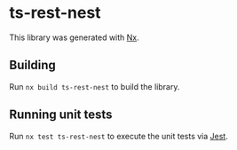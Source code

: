 # ts-rest-nest

This library was generated with [Nx](https://nx.dev).

## Building

Run `nx build ts-rest-nest` to build the library.

## Running unit tests

Run `nx test ts-rest-nest` to execute the unit tests via [Jest](https://jestjs.io).
